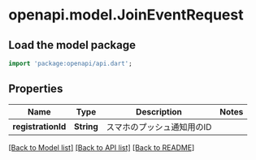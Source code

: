 # openapi.model.JoinEventRequest

## Load the model package
```dart
import 'package:openapi/api.dart';
```

## Properties
Name | Type | Description | Notes
------------ | ------------- | ------------- | -------------
**registrationId** | **String** | スマホのプッシュ通知用のID | 

[[Back to Model list]](../README.md#documentation-for-models) [[Back to API list]](../README.md#documentation-for-api-endpoints) [[Back to README]](../README.md)


